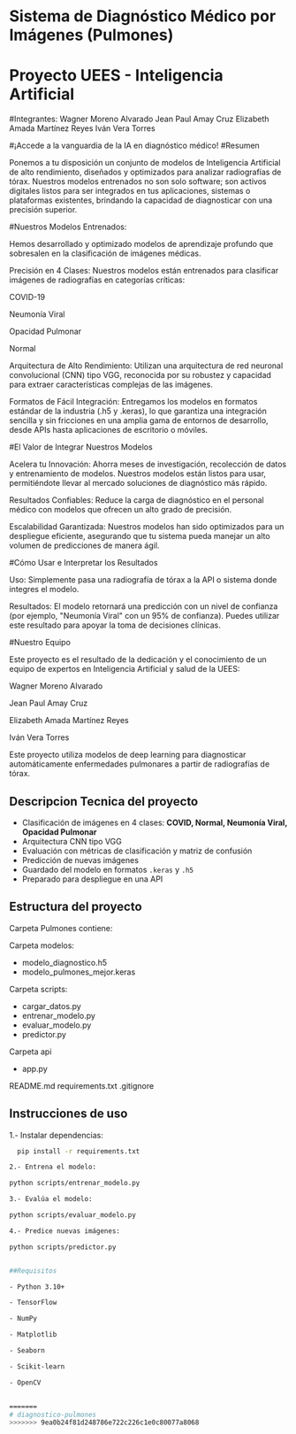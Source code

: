 # Sistema de Diagnóstico Médico por Imágenes (Pulmones)
# Proyecto UEES - Inteligencia Artificial
#Integrantes:
Wagner Moreno Alvarado
Jean Paul Amay Cruz
Elizabeth Amada Martínez Reyes
Iván Vera Torres


#¡Accede a la vanguardia de la IA en diagnóstico médico!
#Resumen

Ponemos a tu disposición un conjunto de modelos de Inteligencia Artificial de alto rendimiento, diseñados y optimizados para analizar radiografías de tórax. Nuestros modelos entrenados no son solo software; son activos digitales listos para ser integrados en tus aplicaciones, sistemas o plataformas existentes, brindando la capacidad de diagnosticar con una precisión superior.

#Nuestros Modelos Entrenados:

Hemos desarrollado y optimizado modelos de aprendizaje profundo que sobresalen en la clasificación de imágenes médicas.

Precisión en 4 Clases: Nuestros modelos están entrenados para clasificar imágenes de radiografías en categorías críticas:

COVID-19

Neumonía Viral

Opacidad Pulmonar

Normal

Arquitectura de Alto Rendimiento: Utilizan una arquitectura de red neuronal convolucional (CNN) tipo VGG, reconocida por su robustez y capacidad para extraer características complejas de las imágenes.

Formatos de Fácil Integración: Entregamos los modelos en formatos estándar de la industria (.h5 y .keras), lo que garantiza una integración sencilla y sin fricciones en una amplia gama de entornos de desarrollo, desde APIs hasta aplicaciones de escritorio o móviles.

#El Valor de Integrar Nuestros Modelos

Acelera tu Innovación: Ahorra meses de investigación, recolección de datos y entrenamiento de modelos. Nuestros modelos están listos para usar, permitiéndote llevar al mercado soluciones de diagnóstico más rápido.

Resultados Confiables: Reduce la carga de diagnóstico en el personal médico con modelos que ofrecen un alto grado de precisión.

Escalabilidad Garantizada: Nuestros modelos han sido optimizados para un despliegue eficiente, asegurando que tu sistema pueda manejar un alto volumen de predicciones de manera ágil.

#Cómo Usar e Interpretar los Resultados

Uso: Simplemente pasa una radiografía de tórax a la API o sistema donde integres el modelo.

Resultados: El modelo retornará una predicción con un nivel de confianza (por ejemplo, "Neumonía Viral" con un 95% de confianza). Puedes utilizar este resultado para apoyar la toma de decisiones clínicas.




#Nuestro Equipo

Este proyecto es el resultado de la dedicación y el conocimiento de un equipo de expertos en Inteligencia Artificial y salud de la UEES:

Wagner Moreno Alvarado

Jean Paul Amay Cruz

Elizabeth Amada Martínez Reyes

Iván Vera Torres


Este proyecto utiliza modelos de deep learning para diagnosticar automáticamente enfermedades pulmonares a partir de radiografías de tórax.

## Descripcion Tecnica del proyecto

- Clasificación de imágenes en 4 clases: **COVID, Normal, Neumonía Viral, Opacidad Pulmonar**
- Arquitectura CNN tipo VGG
- Evaluación con métricas de clasificación y matriz de confusión
- Predicción de nuevas imágenes
- Guardado del modelo en formatos `.keras` y `.h5`
- Preparado para despliegue en una API

## Estructura del proyecto

Carpeta Pulmones contiene: 

Carpeta modelos: 

- modelo_diagnostico.h5
- modelo_pulmones_mejor.keras

Carpeta scripts:

- cargar_datos.py
- entrenar_modelo.py
- evaluar_modelo.py
- predictor.py

Carpeta api

- app.py

README.md
requirements.txt
.gitignore

## Instrucciones de uso

1.- Instalar dependencias: 

 ```bash
   pip install -r requirements.txt

2.- Entrena el modelo:

python scripts/entrenar_modelo.py

3.- Evalúa el modelo: 

python scripts/evaluar_modelo.py

4.- Predice nuevas imágenes:

python scripts/predictor.py


##Requisitos

- Python 3.10+

- TensorFlow

- NumPy

- Matplotlib

- Seaborn

- Scikit-learn

- OpenCV

 
=======
# diagnostico-pulmones
>>>>>>> 9ea0b24f81d248786e722c226c1e0c80077a8068
